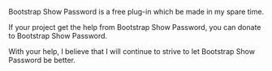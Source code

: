 Bootstrap Show Password is a free plug-in which be made in my spare time.

If your project get the help from Bootstrap Show Password, you can donate to Bootstrap Show Password.

With your help, I believe that I will continue to strive to let Bootstrap Show Password be better.
